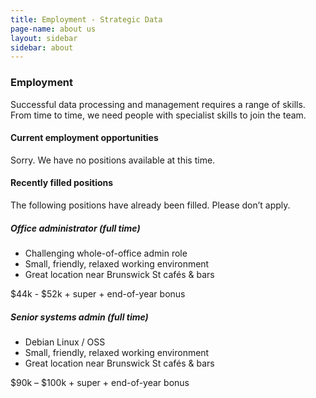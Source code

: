 ```yaml
---
title: Employment - Strategic Data
page-name: about us
layout: sidebar
sidebar: about
---
```

### Employment

Successful data processing and management requires a range of skills. From time
to time, we need people with specialist skills to join the team.

#### Current employment opportunities

Sorry. We have no positions available at this time.

#### Recently filled positions

The following positions have already been filled. Please don’t apply.
  
##### Office administrator (full time)

* Challenging whole-of-office admin role
* Small, friendly, relaxed working environment
* Great location near Brunswick St cafés & bars

$44k - $52k + super + end-of-year bonus

##### Senior systems admin (full time)</h5>

* Debian Linux / OSS
* Small, friendly, relaxed working environment
* Great location near Brunswick St cafés & bars

$90k – $100k + super + end-of-year bonus

